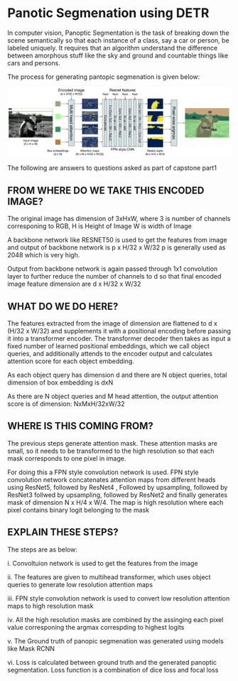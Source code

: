 # Panotic Segmenation using DETR

In computer vision, Panoptic Segmentation is the task of breaking down the scene semantically so that each instance of a class, say a car 
or person, be labeled uniquely. It requires that an algorithm understand the difference between amorphous stuff like the sky
and ground and countable things like cars and persons.

The process for generating pantopic segmenation is given below:

![segmentation_prcess](/part1/segmtation_process.png)


The following are answers to questions asked as part of capstone part1

## FROM WHERE DO WE TAKE THIS ENCODED IMAGE?

The original image has dimension of 3xHxW,
where 3 is number of channels corresponing to RGB, 
H is Height of Image
W is width of Image


A backbone network like RESNET50 is used to get the features from image and output of backbone network is p x H/32 x W/32
p is generally used as 2048 which is very high.

Output from backbone network is again passed through 1x1 convolution layer to further reduce the number of channels to d so that
final encoded image feature dimension are d x H/32 x W/32


## WHAT DO WE DO HERE?

The features extracted from the image of dimension are flattened to d x (H/32 x W/32) and  supplements it with a positional
encoding before passing it into a transformer encoder. The transformer decoder then takes as input a fixed number of learned positional
embeddings, which we call object queries, and additionally attends to the encoder output and calculates attention score for each 
object embedding.

As each object query has dimension d and there are N object queries, 
total dimension of box embedding is dxN

As there are N object queries and M head attention, the output attention score is of dimension:
NxMxH/32xW/32


## WHERE IS THIS COMING FROM?

The previous steps generate attention mask. These attention masks are small, so it needs to be transformed to the high resolution so that each
mask corresponds to one pixel in image.  

For doing this a FPN style convolution network is used. FPN style convolution network concatenates attention maps from different heads
using ResNet5, followed by ResNet4 , Followed by upsampling, followed by ResNet3 follwed by upsampling, followed by ResNet2 and finally generates
mask of dimension N x H/4 x W/4. The map is high resolution where each pixel contains binary logit belonging to the mask



## EXPLAIN THESE STEPS?

The steps are as below:

i. Convoltuion network is used to get the features from the image

ii. The features are given to multihead transformer, which uses object queries to generate low resolution attention maps

iii. FPN style convolution network is used to convert low resolution attention maps to high resolution mask

iv. All the high resolution masks are combined by the assinging each pixel value corresponing the argmax correspding to highest logits

v. The Ground truth of panopic segmenation was generated using models like Mask RCNN

vi. Loss is calculated between ground truth and the generated panoptic segmentation. Loss function is a combination of dice loss and focal loss 
